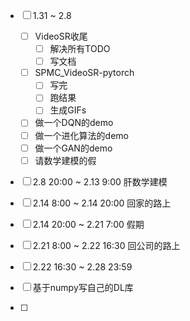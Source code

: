 - [ ] 1.31 ~ 2.8
    - [ ] VideoSR收尾
        - [ ] 解决所有TODO
        - [ ] 写文档
    - [ ] SPMC_VideoSR-pytorch
        - [ ] 写完
        - [ ] 跑结果
        - [ ] 生成GIFs
    - [ ] 做一个DQN的demo
    - [ ] 做一个进化算法的demo
    - [ ] 做一个GAN的demo
    - [ ] 请数学建模的假

- [ ] 2.8 20:00 ~ 2.13 9:00 肝数学建模


- [ ] 2.14 8:00 ~ 2.14 20:00 回家的路上


- [ ] 2.14 20:00  ~ 2.21 7:00 假期


- [ ] 2.21 8:00 ~ 2.22 16:30 回公司的路上

- [ ] 2.22 16:30 ~ 2.28 23:59



- [ ] 基于numpy写自己的DL库
- [ ]